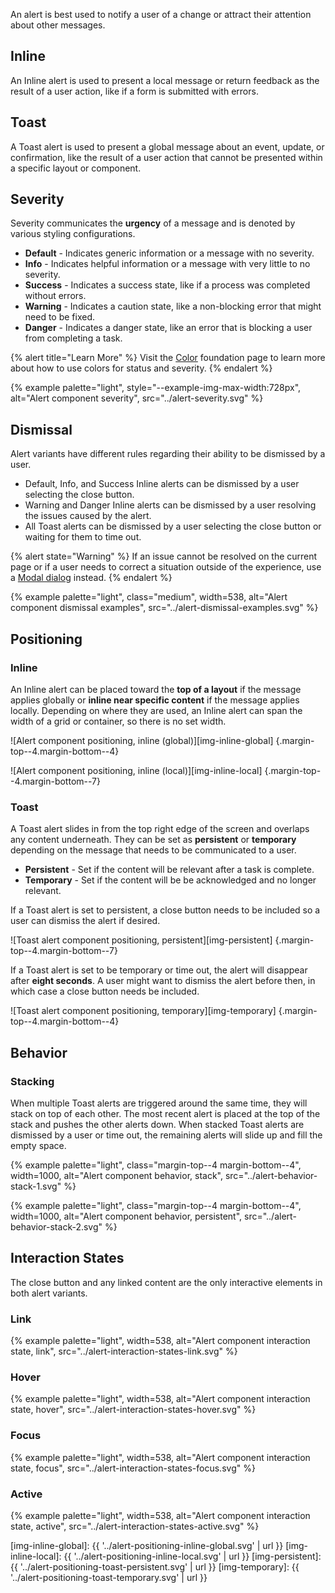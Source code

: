 An alert is best used to notify a user of a change or attract their attention about other messages.

## Inline

An Inline alert is used to present a local message or return feedback as the 
result of a user action, like if a form is submitted with errors.

## Toast

A Toast alert is used to present a global message about an event, update, or 
confirmation, like the result of a user action that cannot be presented within a 
specific layout or component.

## Severity

Severity communicates the **urgency** of a message and is denoted by various styling configurations.

- **Default** - Indicates generic information or a message with no severity.
- **Info** - Indicates helpful information or a message with very little to no 
  severity.
- **Success** - Indicates a success state, like if a process was completed 
  without errors.
- **Warning** - Indicates a caution state, like a non-blocking error that might 
  need to be fixed.
- **Danger** - Indicates a danger state, like an error that is blocking a user 
  from completing a task.

{% alert title="Learn More" %}
Visit the [Color][color] foundation page to learn more about how to use colors 
for status and severity.
{% endalert %}

{% example palette="light",
           style="--example-img-max-width:728px",
           alt="Alert component severity",
           src="../alert-severity.svg" %}

## Dismissal

Alert variants have different rules regarding their ability to be dismissed by a user.

- Default, Info, and Success Inline alerts can be dismissed by a user selecting 
  the close button.
- Warning and Danger Inline alerts can be dismissed by a user resolving the 
  issues caused by the alert.
- All Toast alerts can be dismissed by a user selecting the close button or 
  waiting for them to time out.

{% alert state="Warning" %}
If an issue cannot be resolved on the current page or if a user needs to correct 
a situation outside of the experience, use a [Modal dialog][dialog] instead.
{% endalert %}

{% example palette="light",
           class="medium",
           width=538,
           alt="Alert component dismissal examples",
           src="../alert-dismissal-examples.svg" %}

## Positioning

### Inline

An Inline alert can be placed toward the **top of a layout** if the 
message applies globally or **inline near specific content** if the 
message applies locally. Depending on where they are used, an Inline alert can 
span the width of a grid or container, so there is no set width.

![Alert component positioning, inline (global)][img-inline-global] {.margin-top--4.margin-bottom--4}

![Alert component positioning, inline (local)][img-inline-local] {.margin-top--4.margin-bottom--7}

### Toast

A Toast alert slides in from the top right edge of the screen and overlaps any 
content underneath. They can be set as **persistent** or **temporary** depending 
on the message that needs to be communicated to a user.

- **Persistent** - Set if the content will be relevant after a task is complete.
- **Temporary** - Set if the content will be be acknowledged and no 
  longer relevant.

If a Toast alert is set to persistent, a close button needs to be included so a 
user can dismiss the alert if desired.

![Toast alert component positioning, persistent][img-persistent] {.margin-top--4.margin-bottom--7}

If a Toast alert is set to be temporary or time out, the alert will disappear 
after **eight seconds**. A user might want to dismiss the alert before then, in 
which case a close button needs be included.

![Toast alert component positioning, temporary][img-temporary] {.margin-top--4.margin-bottom--4}

## Behavior

### Stacking

When multiple Toast alerts are triggered around the same time, they will stack 
on top of each other. The most recent alert is placed at the top of the stack 
and pushes the other alerts down. When stacked Toast alerts are dismissed by a 
user or time out, the remaining alerts will slide up and fill the empty space.

{% example palette="light",
           class="margin-top--4 margin-bottom--4",
           width=1000,
           alt="Alert component behavior, stack",
           src="../alert-behavior-stack-1.svg" %}

{% example palette="light",
           class="margin-top--4 margin-bottom--4",
           width=1000,
           alt="Alert component behavior, persistent",
           src="../alert-behavior-stack-2.svg" %}

## Interaction States

The close button and any linked content are the only interactive elements in 
both alert variants.

### Link

{% example palette="light",
           width=538,
           alt="Alert component interaction state, link",
           src="../alert-interaction-states-link.svg" %}

### Hover

{% example palette="light",
           width=538,
           alt="Alert component interaction state, hover",
           src="../alert-interaction-states-hover.svg" %}

### Focus

{% example palette="light",
           width=538,
           alt="Alert component interaction state, focus",
           src="../alert-interaction-states-focus.svg" %}


### Active

{% example palette="light",
           width=538,
           alt="Alert component interaction state, active",
           src="../alert-interaction-states-active.svg" %}


[color]: https://ux.redhat.com/foundations/color/
[dialog]: https://ux.redhat.com/elements/dialog/

[img-inline-global]: {{ '../alert-positioning-inline-global.svg' | url }}
[img-inline-local]: {{ '../alert-positioning-inline-local.svg' | url }}
[img-persistent]: {{ '../alert-positioning-toast-persistent.svg' | url }}
[img-temporary]: {{ '../alert-positioning-toast-temporary.svg' | url }}

